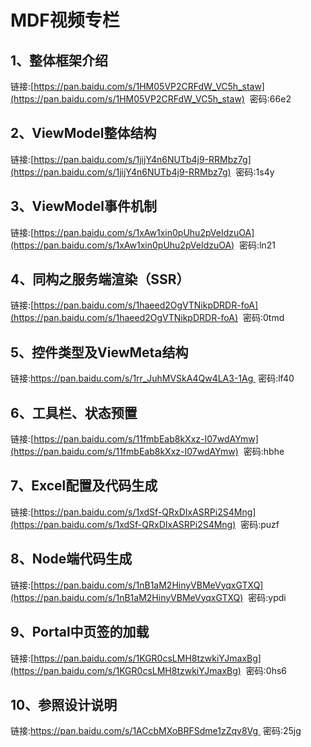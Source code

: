 # MDF视频专栏

<a name="JaTIn"></a>
## 1、整体框架介绍
链接:[https://pan.baidu.com/s/1HM05VP2CRFdW_VC5h_staw](https://pan.baidu.com/s/1HM05VP2CRFdW_VC5h_staw)  密码:66e2

<a name="QoAc7"></a>
## 2、ViewModel整体结构
链接:[https://pan.baidu.com/s/1jijY4n6NUTb4j9-RRMbz7g](https://pan.baidu.com/s/1jijY4n6NUTb4j9-RRMbz7g)  密码:1s4y

<a name="yGIqJ"></a>
## 3、ViewModel事件机制
链接:[https://pan.baidu.com/s/1xAw1xin0pUhu2pVeIdzuOA](https://pan.baidu.com/s/1xAw1xin0pUhu2pVeIdzuOA)  密码:ln21

<a name="h2xG7"></a>
## 4、同构之服务端渲染（SSR）
链接:[https://pan.baidu.com/s/1haeed2OgVTNikpDRDR-foA](https://pan.baidu.com/s/1haeed2OgVTNikpDRDR-foA)  密码:0tmd

<a name="ne3Pl"></a>
## 5、控件类型及ViewMeta结构
链接:[https://pan.baidu.com/s/1rr_JuhMVSkA4Qw4LA3-1Ag ](https://pan.baidu.com/s/1rr_JuhMVSkA4Qw4LA3-1Ag) 密码:lf40

<a name="EN5Ms"></a>
## 6、工具栏、状态预置
链接:[https://pan.baidu.com/s/11fmbEab8kXxz-I07wdAYmw](https://pan.baidu.com/s/11fmbEab8kXxz-I07wdAYmw)  密码:hbhe

<a name="OyiYU"></a>
## 7、Excel配置及代码生成
链接:[https://pan.baidu.com/s/1xdSf-QRxDIxASRPi2S4Mng](https://pan.baidu.com/s/1xdSf-QRxDIxASRPi2S4Mng)  密码:puzf

<a name="J9GgG"></a>
## 8、Node端代码生成
链接:[https://pan.baidu.com/s/1nB1aM2HinyVBMeVyqxGTXQ](https://pan.baidu.com/s/1nB1aM2HinyVBMeVyqxGTXQ)  密码:ypdi

<a name="8dVZS"></a>
## 9、Portal中页签的加载
链接:[https://pan.baidu.com/s/1KGR0csLMH8tzwkiYJmaxBg](https://pan.baidu.com/s/1KGR0csLMH8tzwkiYJmaxBg)  密码:0hs6

<a name="MPAz6"></a>
## 10、参照设计说明
链接:[https://pan.baidu.com/s/1ACcbMXoBRFSdme1zZqv8Vg ](https://pan.baidu.com/s/1ACcbMXoBRFSdme1zZqv8Vg) 密码:25jg

